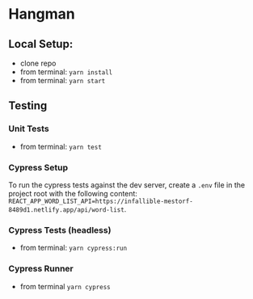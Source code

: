 # Hangman

## Local Setup:
- clone repo
- from terminal: `yarn install`
- from terminal: `yarn start`

## Testing
### Unit Tests
- from terminal: `yarn test`

### Cypress Setup
To run the cypress tests against the dev server, create a `.env` file in the project root with the following content: `REACT_APP_WORD_LIST_API=https://infallible-mestorf-8489d1.netlify.app/api/word-list`. 

### Cypress Tests (headless)
- from terminal: `yarn cypress:run`

### Cypress Runner
- from terminal `yarn cypress`
